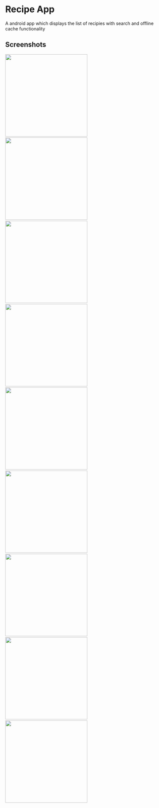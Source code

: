 # Recipe App

A android app which displays the list of recipies with search and offline cache functionality

## Screenshots

<img src="/screenshots/recipies1.png" width="260"> &emsp;
<img src="/screenshots/recipies2.png" width="260"> &emsp;
<img src="/screenshots/recipies3.png" width="260"> &emsp;
<img src="/screenshots/recipies4.png" width="260"> &emsp;
<img src="/screenshots/recipies5.png" width="260"> &emsp;
<img src="/screenshots/categories.png" width="260"> &emsp;
<img src="/screenshots/detail1.png" width="260"> &emsp;
<img src="/screenshots/details2.png" width="260"> &emsp;
<img src="/screenshots/searching.png" width="260"> &emsp;
